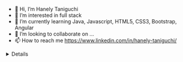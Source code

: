 - 👋 Hi, I’m Hanely Taniguchi
- 👀 I’m interested in full stack
- 🌱 I’m currently learning Java, Javascript, HTML5, CSS3, Bootstrap, Angular
- 💞️ I’m looking to collaborate on ...
- 📫 How to reach me https://www.linkedin.com/in/hanely-taniguchi/

<details>
  <sumary> <b> Things to know about me! </b> <i> (click to expand!) </sumary>
    
    <br>
      This is going to be hidden.
</details>

<!---
Honey-lee429/Honey-lee429 is a ✨ special ✨ repository because its `README.md` (this file) appears on your GitHub profile.
You can click the Preview link to take a look at your changes.
--->
